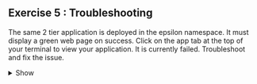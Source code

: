  ## Exercise 5 : Troubleshooting
  


The same 2 tier application is deployed in the epsilon namespace. It must display a green web page on success. Click on the app tab at the top of your terminal to view your application. It is currently failed. Troubleshoot and fix the issue.


<details><summary>Show</summary>
<p>

```bash
Ans
```

</p>
</details>
